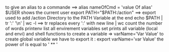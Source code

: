 to give an alias to a commande ==> alias nameOfCmd = 'value Of alias'
$USER shows the current user
export PATH="$PATH:/action"  ==> export used to add /action Directory to the PATH Variable at the end
echo $PATH | tr ':' '\n' | wc -l  ==> tr replaces every ':' with new line | wc count the number of words
printenv list all envirement variables
set prints all variable (local and envi) and shell functions
to create a variable => varName='Var Value'
to create global variable we have to export it : export varName='var Value'
the power of is equal to ' ** '
